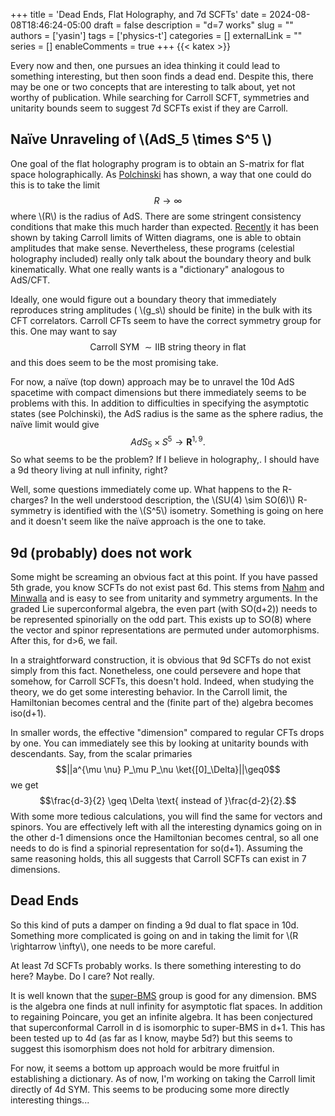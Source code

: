 +++
title = 'Dead Ends, Flat Holography, and 7d SCFTs'
date = 2024-08-08T18:46:24-05:00
draft = false
description = "d=7 works"
slug = ""
authors = ['yasin']
tags = ['physics-t']
categories = []
externalLink = ""
series = []
enableComments = true
+++
{{< katex >}}

Every now and then, one pursues an idea thinking it could lead to something interesting, but then soon finds a dead end. Despite this, there may be one or two concepts that are interesting to talk about, yet not worthy of publication. While searching for Carroll SCFT, symmetries and unitarity bounds seem to suggest 7d SCFTs exist if they are Carroll.
## Naïve Unraveling of \\(AdS_5 \times S^5 \\)
One goal of the flat holography program is to obtain an S-matrix for flat space holographically. As [Polchinski](https://arxiv.org/abs/hep-th/9901076) has shown, a way that one could do this is to take the limit $$R \rightarrow \infty$$ where \\(R\\) is the radius of AdS. There are some stringent consistency conditions that make this much harder than expected. [Recently](https://arxiv.org/abs/2406.19343) it has been shown by taking Carroll limits of Witten diagrams, one is able to obtain amplitudes that make sense.  Nevertheless, these programs (celestial holography included) really only talk about the boundary theory and bulk kinematically. What one really wants is a "dictionary" analogous to AdS/CFT.

Ideally, one would figure out a boundary theory that immediately reproduces string amplitudes ( \\(g_s\\) should be finite) in the bulk with its CFT correlators. Carroll CFTs seem to have the correct symmetry group for this. One may want to say $$\text{Carroll SYM } \sim \text{IIB string theory in flat}$$ and this does seem to be the most promising take.

For now, a naïve (top down) approach may be to unravel the 10d AdS spacetime with compact dimensions but there immediately seems to be problems with this. In addition to difficulties in specifying the asymptotic states (see Polchinski), the AdS radius is the same as the sphere radius, the naïve limit would give $$AdS_5\times S^5 \rightarrow \mathbf R^{1,9}.$$ So what seems to be the problem? If I believe in holography,. I should have a 9d theory living at null infinity, right?

Well, some questions immediately come up. What happens to the R-charges? In the well understood description, the \\(SU(4) \sim SO(6)\\) R-symmetry is identified with the \\(S^5\\) isometry. Something is going on here and it doesn't seem like the naïve approach is the one to take. 

## 9d (probably) does not work

Some might be screaming an obvious fact at this point. If you have passed 5th grade, you know SCFTs do not exist past 6d. This stems from [Nahm](https://linkinghub.elsevier.com/retrieve/pii/0550321378902183) and [Minwalla](https://inspirehep.net/literature/452061) and is easy to see from unitarity and symmetry arguments. In the graded Lie superconformal algebra, the even part (with SO(d+2)) needs to be represented spinorially on the odd part. This exists up to SO(8) where the vector and spinor representations are permuted under automorphisms. After this, for d>6, we fail. 

In a straightforward construction, it is obvious that 9d SCFTs do not exist simply from this fact. Nonetheless, one could persevere and hope that somehow, for Carroll SCFTs, this doesn't hold. Indeed, when studying the theory, we do get some interesting behavior. In the Carroll limit, the Hamiltonian becomes central and the (finite part of the) algebra becomes iso(d+1). 

In smaller words, the effective "dimension" compared to regular CFTs drops by one. You can immediately see this by looking at unitarity bounds with descendants. Say, from the scalar primaries $$||a^{\mu \nu} P_\mu P_\nu \ket{[0]_\Delta}||\geq0$$ we get $$\frac{d-3}{2} \geq \Delta \text{ instead of }\frac{d-2}{2}.$$ With some more tedious calculations, you will find the same for vectors and spinors. You are effectively left with all the interesting dynamics going on in the other d-1 dimensions once the Hamiltonian becomes central, so all one needs to do is find a spinorial representation for so(d+1). Assuming the same reasoning holds, this all suggests that Carroll SCFTs can exist in 7 dimensions.

## Dead Ends

So this kind of puts a damper on finding a 9d dual to flat space in 10d.  Something more complicated is going on and in taking the limit for \\(R \rightarrow \infty\\), one needs to be more careful. 

At least 7d SCFTs probably works. Is there something interesting to do here? Maybe. Do I care? Not really.

It is well known that the [super-BMS](https://inspirehep.net/literature/17666) group is good for any dimension. BMS is the algebra one finds at null infinity for asymptotic flat spaces. In addition to regaining Poincare, you get an infinite algebra.  It has been conjectured that superconformal Carroll in d is isomorphic to super-BMS in d+1. This has been tested up to 4d (as far as I know, maybe 5d?) but this seems to suggest this isomorphism does not hold for arbitrary dimension.

For now, it seems a bottom up approach would be more fruitful in establishing a dictionary. As of now, I'm working on taking the Carroll limit directly of 4d SYM. This seems to be producing some more directly interesting things...

